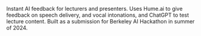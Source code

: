 Instant AI feedback for lecturers and presenters. Uses Hume.ai to give feedback on speech delivery, and vocal intonations, and ChatGPT to test lecture content. Built as a submission for Berkeley AI Hackathon in summer of 2024.
